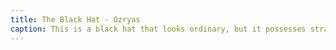 ```yaml
---
title: The Black Hat - Ozryas
caption: This is a black hat that looks ordinary, but it possesses strange powers. When a person wears the hat and begins to tell lies, it emits a strong light that clears the wearer's mind, causing them to completely lose their sense of identity and surroundings. The wearer of the hat begins to experience hallucinations and enters a world where reality and fantasy are indistinguishable, and they cannot escape on their own. In this world, the wearer repeats their lies until they fully believe them to be true.
---
```

